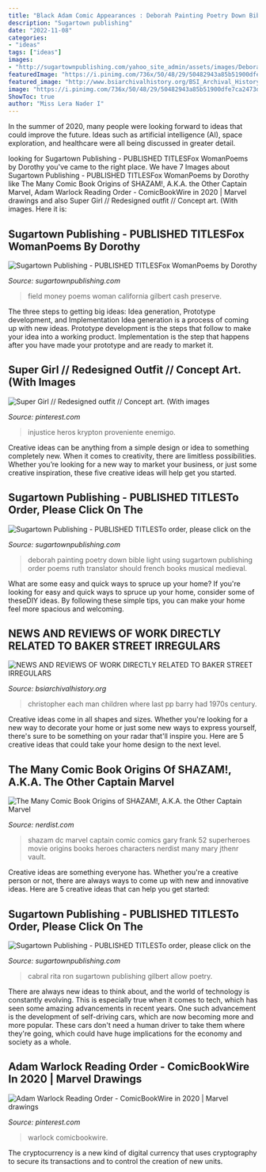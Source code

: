 ```yaml
---
title: "Black Adam Comic Appearances : Deborah Painting Poetry Down Bible Light Using Sugartown Publishing Order Poems Ruth Translator Should French Books Musical Medieval"
description: "Sugartown publishing"
date: "2022-11-08"
categories:
- "ideas"
tags: ["ideas"]
images:
- "http://sugartownpublishing.com/yahoo_site_admin/assets/images/Deborah_smaller.338124107_std.jpg"
featuredImage: "https://i.pinimg.com/736x/50/48/29/50482943a85b51900dfe7ca2473d8aab.jpg"
featured_image: "http://www.bsiarchivalhistory.org/BSI_Archival_History/Reviews_dept_files/droppedImage_2.jpg"
image: "https://i.pinimg.com/736x/50/48/29/50482943a85b51900dfe7ca2473d8aab.jpg"
ShowToc: true
author: "Miss Lera Nader I"
---
```



In the summer of 2020, many people were looking forward to ideas that could improve the future. Ideas such as artificial intelligence (AI), space exploration, and healthcare were all being discussed in greater detail. 

	

		
looking for Sugartown Publishing - PUBLISHED TITLESFox WomanPoems by Dorothy you've came to the right place. We have 7 Images about Sugartown Publishing - PUBLISHED TITLESFox WomanPoems by Dorothy like The Many Comic Book Origins of SHAZAM!, A.K.A. the Other Captain Marvel, Adam Warlock Reading Order - ComicBookWire in 2020 | Marvel drawings and also Super Girl // Redesigned outfit // Concept art. (With images. Here it is:
		
    
## Sugartown Publishing - PUBLISHED TITLESFox WomanPoems By Dorothy

<img loading=lazy src="http://sugartownpublishing.com/yahoo_site_admin/assets/images/Voices_from_the_Field_at_350_dpi.80123431_std.jpg" onerror="this.onerror=null;this.src='https://tse1.mm.bing.net/th?id=OIP.fjDD9v3ye_t8jggkGVyhbgHaLH&amp;pid=15.1';" alt="Sugartown Publishing - PUBLISHED TITLESFox WomanPoems by Dorothy">

_Source: sugartownpublishing.com_

>field money poems woman california gilbert cash preserve. 

	

The three steps to getting big ideas: Idea generation, Prototype development, and Implementation
Idea generation is a process of coming up with new ideas. Prototype development is the steps that follow to make your idea into a working product. Implementation is the step that happens after you have made your prototype and are ready to market it.

    
## Super Girl // Redesigned Outfit // Concept Art. (With Images

<img loading=lazy src="https://i.pinimg.com/736x/50/48/29/50482943a85b51900dfe7ca2473d8aab.jpg" onerror="this.onerror=null;this.src='https://tse2.mm.bing.net/th?id=OIP.7F2NWBMAFXR31t9bNcSUuQHaLc&amp;pid=15.1';" alt="Super Girl // Redesigned outfit // Concept art. (With images">

_Source: pinterest.com_

>injustice heros krypton proveniente enemigo. 

	

Creative ideas can be anything from a simple design or idea to something completely new. When it comes to creativity, there are limitless possibilities. Whether you’re looking for a new way to market your business, or just some creative inspiration, these five creative ideas will help get you started.

    
## Sugartown Publishing - PUBLISHED TITLESTo Order, Please Click On The

<img loading=lazy src="http://sugartownpublishing.com/yahoo_site_admin/assets/images/Deborah_smaller.338124107_std.jpg" onerror="this.onerror=null;this.src='https://tse3.mm.bing.net/th?id=OIP.E2HbiukMKukFSVWGrL7B4AHaKQ&amp;pid=15.1';" alt="Sugartown Publishing - PUBLISHED TITLESTo order, please click on the">

_Source: sugartownpublishing.com_

>deborah painting poetry down bible light using sugartown publishing order poems ruth translator should french books musical medieval. 

	

What are some easy and quick ways to spruce up your home?
If you're looking for easy and quick ways to spruce up your home, consider some of theseDIY ideas. By following these simple tips, you can make your home feel more spacious and welcoming.

    
## NEWS AND REVIEWS OF WORK DIRECTLY RELATED TO BAKER STREET IRREGULARS

<img loading=lazy src="http://www.bsiarchivalhistory.org/BSI_Archival_History/Reviews_dept_files/droppedImage_2.jpg" onerror="this.onerror=null;this.src='https://tse4.mm.bing.net/th?id=OIP.3KINCB8F1EqnLew4y6x8JAHaJ9&amp;pid=15.1';" alt="NEWS AND REVIEWS OF WORK DIRECTLY RELATED TO BAKER STREET IRREGULARS">

_Source: bsiarchivalhistory.org_

>christopher each man children where last pp barry had 1970s century. 

	

Creative ideas come in all shapes and sizes. Whether you're looking for a new way to decorate your home or just some new ways to express yourself, there's sure to be something on your radar that'll inspire you. Here are 5 creative ideas that could take your home design to the next level.

    
## The Many Comic Book Origins Of SHAZAM!, A.K.A. The Other Captain Marvel

<img loading=lazy src="https://nerdist.com/wp-content/uploads/2018/07/shazam-gary-frank.jpg" onerror="this.onerror=null;this.src='https://tse4.mm.bing.net/th?id=OIP.v4pVGZiYfCOa1S3957FPZwHaK1&amp;pid=15.1';" alt="The Many Comic Book Origins of SHAZAM!, A.K.A. the Other Captain Marvel">

_Source: nerdist.com_

>shazam dc marvel captain comic comics gary frank 52 superheroes movie origins books heroes characters nerdist many mary jthenr vault. 

	

Creative ideas are something everyone has. Whether you're a creative person or not, there are always ways to come up with new and innovative ideas. Here are 5 creative ideas that can help you get started: 

    
## Sugartown Publishing - PUBLISHED TITLESTo Order, Please Click On The

<img loading=lazy src="http://sugartownpublishing.com/yahoo_site_admin/assets/images/1b_Author_photo_Ron_Cabral.63113149_std.jpg" onerror="this.onerror=null;this.src='https://tse3.mm.bing.net/th?id=OIP.KPuxpa3iDx0h8TYj5KzAhQAAAA&amp;pid=15.1';" alt="Sugartown Publishing - PUBLISHED TITLESTo order, please click on the">

_Source: sugartownpublishing.com_

>cabral rita ron sugartown publishing gilbert allow poetry. 

	

There are always new ideas to think about, and the world of technology is constantly evolving. This is especially true when it comes to tech, which has seen some amazing advancements in recent years. One such advancement is the development of self-driving cars, which are now becoming more and more popular. These cars don't need a human driver to take them where they're going, which could have huge implications for the economy and society as a whole.

    
## Adam Warlock Reading Order - ComicBookWire In 2020 | Marvel Drawings

<img loading=lazy src="https://i.pinimg.com/736x/80/19/02/801902a04c8c40c422374a017462c1aa.jpg" onerror="this.onerror=null;this.src='https://tse3.mm.bing.net/th?id=OIP.BAa4lQA30Yd8WNV5N6RxkQHaKU&amp;pid=15.1';" alt="Adam Warlock Reading Order - ComicBookWire in 2020 | Marvel drawings">

_Source: pinterest.com_

>warlock comicbookwire. 

	

The cryptocurrency is a new kind of digital currency that uses cryptography to secure its transactions and to control the creation of new units.


